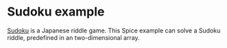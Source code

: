# Sudoku example
[Sudoku](https://de.wikipedia.org/wiki/Sudoku) is a Japanese riddle game. This Spice example can solve a Sudoku riddle, predefined in an two-dimensional array.